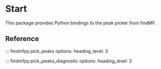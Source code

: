 # Start

This package provides Python bindings to the peak picker from findMF.

## Reference

::: findmfpy.pick_peaks
    options:
        heading_level: 3

::: findmfpy.pick_peaks_diagnostic
    options:
        heading_level: 3
